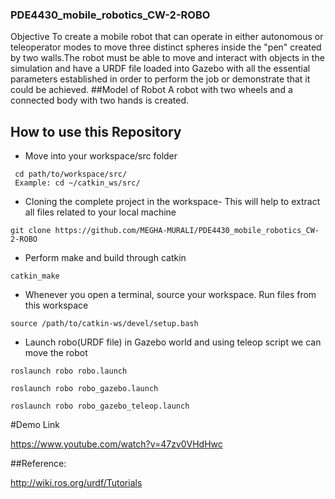 ### PDE4430_mobile_robotics_CW-2-ROBO

Objective
To create a mobile robot that can operate in either autonomous or teleoperator modes to move three distinct spheres inside the "pen" created by two walls.The robot must be able to move and interact with objects in the simulation and have a URDF file loaded into Gazebo with all the essential parameters established in order to perform the job or demonstrate that it could be achieved.
##Model of Robot
A robot with two wheels and a connected body with two hands is created.
## How to use this Repository
* Move into your workspace/src folder
```
 cd path/to/workspace/src/
 Example: cd ~/catkin_ws/src/
```

* Cloning the complete project in the workspace- This will help to extract all files related to your local machine
```
git clone https://github.com/MEGHA-MURALI/PDE4430_mobile_robotics_CW-2-ROBO
```

* Perform make and build through catkin
 ```
 catkin_make
 ```
 
 * Whenever you open a terminal, source your workspace. Run files from this workspace 
```
source /path/to/catkin-ws/devel/setup.bash
```

* Launch robo(URDF file) in Gazebo world and using teleop script we can move the robot
```
roslaunch robo robo.launch
```

```
roslaunch robo robo_gazebo.launch 
```
```
roslaunch robo robo_gazebo_teleop.launch 
```
#Demo Link

https://www.youtube.com/watch?v=47zv0VHdHwc

##Reference:

http://wiki.ros.org/urdf/Tutorials
